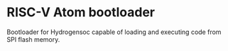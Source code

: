 # RISC-V Atom bootloader
Bootloader for Hydrogensoc capable of loading and executing code from SPI flash memory.